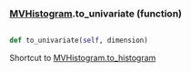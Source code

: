 ### [MVHistogram](MVHistogram.md).to_univariate (function)


```py

def to_univariate(self, dimension)

```



Shortcut to [MVHistogram.to_histogram](MVHistogram.to_histogram.md)

